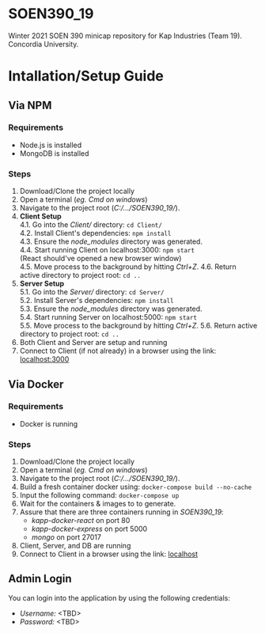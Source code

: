 # SOEN390_19
Winter 2021 SOEN 390 minicap repository for Kap Industries (Team 19).
Concordia University.

# Intallation/Setup Guide
## Via NPM
### Requirements
- Node.js is installed
- MongoDB is installed

### Steps
1. Download/Clone the project locally
2. Open a terminal (*eg. Cmd on windows*)
3. Navigate to the project root (*C:/.../SOEN390_19/*).
4. **Client Setup**  
  4.1. Go into the *Client/* directory: `cd Client/`  
  4.2. Install Client's dependencies: `npm install`  
  4.3. Ensure the *node_modules* directory was generated.  
  4.4. Start running Client on localhost:3000: `npm start`  
  (React should've opened a new browser window)  
  4.5. Move process to the background by hitting *Ctrl+Z*.
  4.6. Return active directory to project root: `cd ..`
5. **Server Setup**  
  5.1. Go into the *Server/* directory: `cd Server/`  
  5.2. Install Server's dependencies: `npm install`  
  5.3. Ensure the *node_modules* directory was generated.  
  5.4. Start running Server on localhost:5000: `npm start`  
  5.5. Move process to the background by hitting *Ctrl+Z*.
  5.6. Return active directory to project root: `cd ..`
6. Both Client and Server are setup and running
7. Connect to Client (if not already) in a browser using the link: [localhost:3000](http://localhost:3000)

## Via Docker
### Requirements
- Docker is running
### Steps
1. Download/Clone the project locally  
2. Open a terminal (*eg. Cmd on windows*)  
3. Navigate to the project root (*C:/.../SOEN390_19/*).
4. Build a fresh container docker using: `docker-compose build --no-cache`
5. Input the following command: `docker-compose up`  
6. Wait for the containers & images to to generate.  
7. Assure that there are three containers running in *SOEN390_19*:  
    - *kapp-docker-react* on port 80  
    - *kapp-docker-express* on port 5000  
    - *mongo* on port 27017  
8.  Client, Server, and DB are running  
9. Connect to Client in a browser using the link: [localhost](http://localhost) 

## Admin Login  
You can login into the application by using the following credentials:  
- *Username:* \<TBD\>
- *Password:* \<TBD\>
